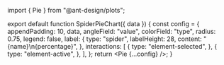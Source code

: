 import { Pie } from "@ant-design/plots";

export default function SpiderPieChart({ data }) {
  const config = {
    appendPadding: 10,
    data,
    angleField: "value",
    colorField: "type",
    radius: 0.75,
    legend: false,
    label: {
      type: "spider",
      labelHeight: 28,
      content: "{name}\n{percentage}",
    },
    interactions: [
      {
        type: "element-selected",
      },
      {
        type: "element-active",
      },
    ],
  };
  return <Pie {...config} />;
}
